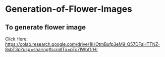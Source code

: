 # Generation-of-Flower-Images
## To generate flower image
Click Here: https://colab.research.google.com/drive/1IHOtmBufp3eM9_Q57DFaHTTNZ-8sbT3p?usp=sharing#scrollTo=pTc7IWbf1rHr
